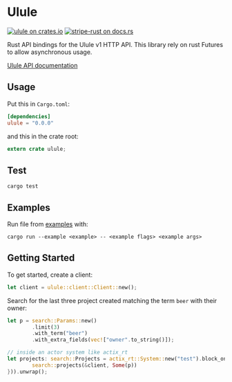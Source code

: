 # Ulule

[![ulule on crates.io](https://img.shields.io/crates/v/ulule.svg)](https://crates.io/crates/ulule)
[![stripe-rust on docs.rs](https://docs.rs/ulule/badge.svg)](https://docs.rs/ulule)

Rust API bindings for the Ulule v1 HTTP API.
This library rely on rust Futures to allow asynchronous usage.

[Ulule API documentation](https://developers.ulule.com/)

## Usage

Put this in `Cargo.toml`:

```toml
[dependencies]
ulule = "0.0.0"
```

and this in the crate root:

```rust
extern crate ulule;
```

## Test

```
cargo test
```


## Examples

Run file from [examples](./examples) with:

```
cargo run --example <example> -- <example flags> <example args>
```

## Getting Started

To get started, create a client:

```rust
let client = ulule::client::Client::new();
```

Search for the last three project created matching the term `beer`
with their owner:

```rust
let p = search::Params::new()
        .limit(3)
        .with_term("beer")
        .with_extra_fields(vec!["owner".to_string()]);

// inside an actor system like actix_rt
let projects: search::Projects = actix_rt::System::new("test").block_on(lazy(|| {
        search::projects(&client, Some(p))
})).unwrap();
```
